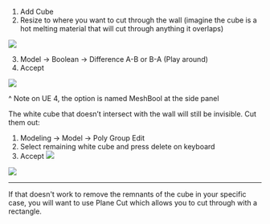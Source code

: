 1. Add Cube
2. Resize to where you want to cut through the wall (imagine the cube is a hot melting material that will cut through anything it overlaps)

![](https://i.imgur.com/EtQXVSz.jpg)


3. Model → Boolean → Difference A-B or B-A (Play around)
4. Accept

![](https://i.imgur.com/5ZY1o57.png)

^ Note on UE 4, the option is named MeshBool at the side panel

The white cube that doesn’t intersect with the wall will still be invisible. Cut them out:

1. Modeling -> Model -> Poly Group Edit
2. Select remaining white cube and press delete on keyboard
3. Accept
![](https://i.imgur.com/8kZkgET.png)


![](https://i.imgur.com/6Bk5YeT.png)


---

If that doesn't work to remove the remnants of the cube in your specific case, you will want to use Plane Cut which allows you to cut through with a rectangle.
